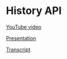 # History API


[YouTube video](https://www.youtube.com/watch?v=Mi30UgzJcM8&feature=youtu.be)

[Presentation](https://hybeard.github.io/History-API-Presentation/)

[Transcript](https://github.com/HyBeard/History-API-Presentation/blob/master/transcript.md)
